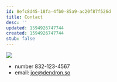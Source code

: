 ```yaml
---
id: 8efc8d45-18fa-4fb0-85a9-ac20f87f526d
title: Contact
desc: ''
updated: 1594926747744
created: 1594926747744
stub: false
---
```

<img style="max-width:250px" src="https://foundation-prod-assetspublic53c57cce-8cpvgjldwysl.s3-us-west-2.amazonaws.com/assets/images/note-people-joe.png"/>

- number 832-123-4567
- email: [joe@dendron.so](mailto:joe@dendron.so)

